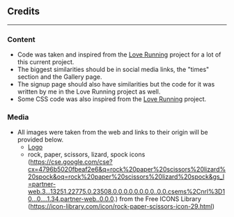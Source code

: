 ## Credits
---
### Content
- Code was taken and inspired from the [Love Running](https://github.com/otherworldly94b/love-running) project for a lot of this current project.
- The biggest similarities should be in social media links, the "times" section and the Gallery page.
- The signup page should also have similarities but the code for it was written by me in the Love Running project as well.
- Some CSS code was also inspired from the [Love Running](https://github.com/otherworldly94b/love-running) project.

### Media
- All images were taken from the web and links to their origin  will be provided below.
    - [Logo](https://bigbangtheory.fandom.com/wiki/Rock,_Paper,_Scissors,_Lizard,_Spock)
    - rock, paper, scissors, lizard, spock icons (https://cse.google.com/cse?cx=4796b5020fbeaf2e6&q=rock%20paper%20scissors%20lizard%20spock&oq=rock%20paper%20scissors%20lizard%20spock&gs_l=partner-web.3...13251.22775.0.23508.0.0.0.0.0.0.0.0..0.0.csems%2Cnrl%3D10...0....1.34.partner-web..0.0.0.) from the Free ICONS Library (https://icon-library.com/icon/rock-paper-scissors-icon-29.html)